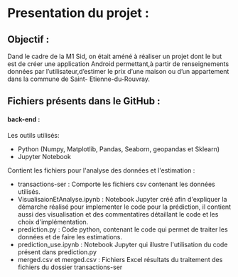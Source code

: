 # Presentation du projet :
## Objectif :
Dand le cadre de la M1 Sid, on était améné à réaliser un projet dont le but est de créer une application Android permettant,à partir de renseignements données par l’utilisateur,d’estimer le prix d’une maison ou d’un appartement dans la commune de Saint- ́Etienne-du-Rouvray.
## Fichiers présents dans le GitHub :
 #### back-end :
Les outils utilisés:
 * Python (Numpy, Matplotlib, Pandas, Seaborn, geopandas et Sklearn)
 * Jupyter Notebook
 
Contient les fichiers pour l'analyse des données et l'estimation :
 * transactions-ser : Comporte les fichiers csv contenant les données utilisés.
 * VisualisaionEtAnalyse.ipynb : Notebook Jupyter créé afin d'expliquer la démarche réalisé pour implementer le code pour la prédiction, il contient aussi des visualisation et des commentatires détaillant le code et les choix d'implémentation.
 * prediction.py : Code python, contenant le code qui permet de traiter les données et de faire les estimations.
 * prediction_use.ipynb : Notebook Jupyter qui illustre l'utilisation du code présent dans prediction.py
 * merged.csv et merged.csv : Fichiers Excel résultats du traitement des fichiers du dossier transactions-ser
 
 
